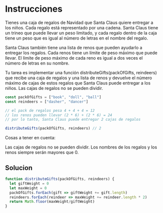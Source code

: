 <h1>Instrucciones</h1>
<p>
Tienes una caja de regalos de Navidad que Santa Claus quiere entregar a los niños. Cada regalo está representado por una cadena. Santa Claus tiene un trineo que puede llevar un peso limitado, y cada regalo dentro de la caja tiene un peso que es igual al número de letras en el nombre del regalo.

Santa Claus también tiene una lista de renos que pueden ayudarlo a entregar los regalos. Cada renos tiene un límite de peso máximo que puede llevar. El límite de peso máximo de cada reno es igual a dos veces el número de letras en su nombre.

Tu tarea es implementar una función distributeGifts(packOfGifts, reindeers) que recibe una caja de regalos y una lista de renos y devuelve el número máximo de cajas de estos regalos que Santa Claus puede entregar a los niños. Las cajas de regalos no se pueden dividir.
</p>

```js
const packOfGifts = ["book", "doll", "ball"]
const reindeers = ["dasher", "dancer"]

// el pack de regalos pesa 4 + 4 + 4 = 12
// los renos pueden llevar (2 * 6) + (2 * 6) = 24
// por lo tanto, Santa Claus puede entregar 2 cajas de regalos

distributeGifts(packOfGifts, reindeers) // 2
```
<p>
Cosas a tener en cuenta:

Las cajas de regalos no se pueden dividir.
Los nombres de los regalos y los renos siempre serán mayores que 0.
</p>

<h2>Solucion</h2>

```js
function distributeGifts(packOfGifts, reindeers) {
  let giftWeight = 0
  let maxWeight = 0
  packOfGifts.forEach(gift => giftWeight += gift.length)
  reindeers.forEach(reindeer => maxWeight += reindeer.length * 2)
  return Math.floor(maxWeight/giftWeight)
}
```
